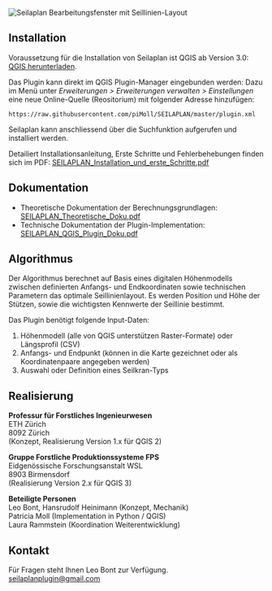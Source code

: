![Seilaplan Bearbeitungsfenster mit Seillinien-Layout](https://github.com/piMoll/SEILAPLAN/raw/master/docs/gui_preview.png)

## Installation
Voraussetzung für die Installation von Seilaplan ist QGIS ab Version 3.0: [QGIS herunterladen](https://www.qgis.org/de/site/forusers/download.html).

Das Plugin kann direkt im QGIS Plugin-Manager eingebunden werden: Dazu im Menü unter _Erweiterungen > Erweiterungen verwalten > Einstellungen_ eine neue Online-Quelle (Reositorium) mit folgender Adresse hinzufügen:
```
https://raw.githubusercontent.com/piMoll/SEILAPLAN/master/plugin.xml
```

Seilaplan kann anschliessend über die Suchfunktion aufgerufen und installiert werden.

Detailiert Installationsanleitung, Erste Schritte und Fehlerbehebungen finden sich im PDF: [SEILAPLAN_Installation_und_erste_Schritte.pdf](https://github.com/piMoll/SEILAPLAN/raw/master/help/docs/SEILAPLAN_Installation_und_erste_Schritte.pdf)


## Dokumentation
* Theoretische Dokumentation der Berechnungsgrundlagen: [SEILAPLAN_Theoretische_Doku.pdf](https://github.com/piMoll/SEILAPLAN/raw/master/help/docs/SEILAPLAN_Theoretische_Doku.pdf)
* Technische Dokumentation der Plugin-Implementation: [SEILAPLAN_QGIS_Plugin_Doku.pdf](https://github.com/piMoll/SEILAPLAN/raw/master/help/docs/SEILAPLAN_QGIS_Plugin_Doku.pdf)


## Algorithmus
Der Algorithmus berechnet auf Basis eines digitalen Höhenmodells zwischen definierten Anfangs- und Endkoordinaten sowie technischen Parametern das optimale Seillinienlayout. Es werden Position und Höhe der Stützen, sowie die wichtigsten Kennwerte der Seillinie bestimmt.

Das Plugin benötigt folgende Input-Daten:  

1. Höhenmodell (alle von QGIS unterstützen Raster-Formate) oder Längsprofil (CSV)
2. Anfangs- und Endpunkt (können in die Karte gezeichnet oder als Koordinatenpaare angegeben werden)
3. Auswahl oder Definition eines Seilkran-Typs 

## Realisierung
**Professur für Forstliches Ingenieurwesen**  
ETH Zürich  
8092 Zürich  
(Konzept, Realisierung Version 1.x für QGIS 2) 

**Gruppe Forstliche Produktionssysteme FPS**  
Eidgenössische Forschungsanstalt WSL  
8903 Birmensdorf  
(Realisierung Version 2.x für QGIS 3) 

**Beteiligte Personen**  
Leo Bont, Hansrudolf Heinimann (Konzept, Mechanik)  
Patricia Moll (Implementation in Python / QGIS)  
Laura Rammstein (Koordination Weiterentwicklung)

## Kontakt
Für Fragen steht Ihnen Leo Bont zur Verfügung.  
seilaplanplugin@gmail.com
